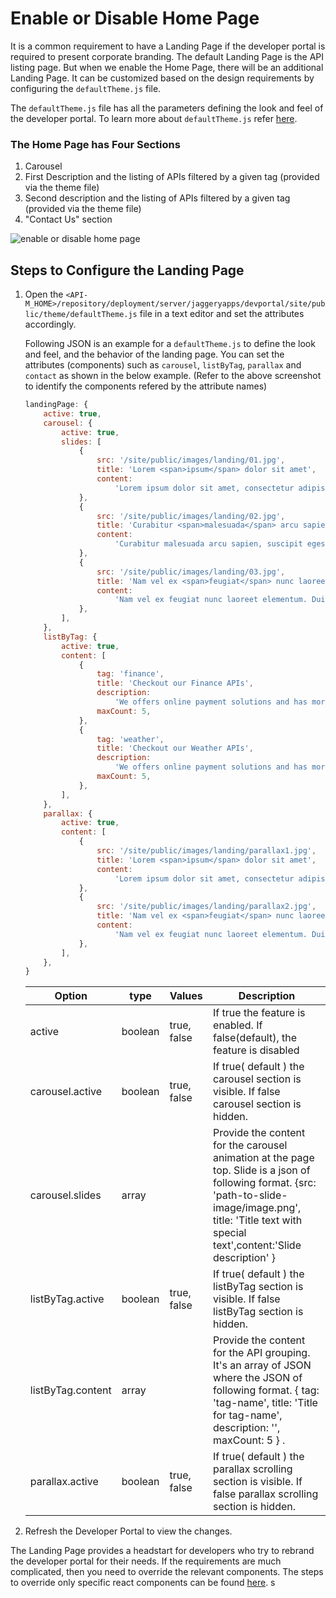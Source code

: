 # Enable or Disable Home Page

It is a common requirement to have a Landing Page if the developer portal is required to present corporate branding. The default Landing Page is the API listing page. But when we enable the Home Page, there will be an additional Landing Page. It can be customized based on the design requirements by configuring the `defaultTheme.js` file.

The `defaultTheme.js` file has all the parameters defining the look and feel of the developer portal. To learn more about `defaultTheme.js` refer [here]({{base_path}}/learn/consume-api/customizations/customizing-the-developer-portal/overriding-developer-portal-theme/#overriding-the-default-theme).

### The Home Page has Four Sections
1. Carousel
2. First Description and the listing of APIs filtered by a given tag (provided via the theme file)
3. Second description and the listing of APIs filtered by a given tag (provided via the theme file)
4. "Contact Us" section

 ![enable or disable home page](../../../../assets/img/learn/enable-or-disable-home-page.png) 

## Steps to Configure the Landing Page

1. Open the `<API-M_HOME>/repository/deployment/server/jaggeryapps/devportal/site/public/theme/defaultTheme.js` file in a text editor and set the attributes accordingly.

    Following JSON is an example for a `defaultTheme.js` to define the look and feel, and the behavior of the landing page. You can set the attributes (components) such as `carousel`, `listByTag`, `parallax` and `contact` as shown in the below example. (Refer to the above screenshot to identify the components refered by the attribute names)

    ``` js
    landingPage: {
        active: true,
        carousel: {
            active: true,
            slides: [
                {
                    src: '/site/public/images/landing/01.jpg',
                    title: 'Lorem <span>ipsum</span> dolor sit amet',
                    content:
                        'Lorem ipsum dolor sit amet, consectetur adipiscing elit. Integer felis lacus, placerat vel condimentum in, porta a urna. Suspendisse dolor diam, vestibulum at molestie dapibus, semper eget ex. Morbi sit amet euismod tortor.',
                },
                {
                    src: '/site/public/images/landing/02.jpg',
                    title: 'Curabitur <span>malesuada</span> arcu sapien',
                    content:
                        'Curabitur malesuada arcu sapien, suscipit egestas purus efficitur vitae. Etiam vulputate hendrerit venenatis. ',
                },
                {
                    src: '/site/public/images/landing/03.jpg',
                    title: 'Nam vel ex <span>feugiat</span> nunc laoreet',
                    content:
                        'Nam vel ex feugiat nunc laoreet elementum. Duis sed nibh condimentum, posuere risus a, mollis diam. Vivamus ultricies, augue id pulvinar semper, mauris lorem bibendum urna, eget tincidunt quam ex ut diam.',
                },
            ],
        },
        listByTag: {
            active: true,
            content: [
                {
                    tag: 'finance',
                    title: 'Checkout our Finance APIs',
                    description:
                        'We offers online payment solutions and has more than 123 million customers worldwide. The WSO2 Finane API makes powerful functionality available to developers by exposing various features of our platform. Functionality includes but is not limited to invoice management, transaction processing and account management.',
                    maxCount: 5,
                },
                {
                    tag: 'weather',
                    title: 'Checkout our Weather APIs',
                    description:
                        'We offers online payment solutions and has more than 123 million customers worldwide. The WSO2 Finane API makes powerful functionality available to developers by exposing various features of our platform. Functionality includes but is not limited to invoice management, transaction processing and account management.',
                    maxCount: 5,
                },
            ],
        },
        parallax: {
            active: true,
            content: [
                {
                    src: '/site/public/images/landing/parallax1.jpg',
                    title: 'Lorem <span>ipsum</span> dolor sit amet',
                    content:
                        'Lorem ipsum dolor sit amet, consectetur adipiscing elit. Integer felis lacus, placerat vel condimentum in, porta a urna. Suspendisse dolor diam, vestibulum at molestie dapibus, semper eget ex. Morbi sit amet euismod tortor.',
                },
                {
                    src: '/site/public/images/landing/parallax2.jpg',
                    title: 'Nam vel ex <span>feugiat</span> nunc laoreet',
                    content:
                        'Nam vel ex feugiat nunc laoreet elementum. Duis sed nibh condimentum, posuere risus a, mollis diam. Vivamus ultricies, augue id pulvinar semper, mauris lorem bibendum urna, eget tincidunt quam ex ut diam.',
                },
            ],
        },
    }
    ```

    | Option | type | Values | Description |
    | ------ | -- | ----------- | ----------- |
    | active | boolean | true, false | If true the feature is enabled. If false(default), the feature is disabled  |
    | carousel.active | boolean | true, false | If true( default ) the carousel section is visible. If false carousel section is hidden. |
    | carousel.slides | array | |  Provide the content for the carousel animation at the page top. Slide is a json of following format. {src: 'path-to-slide-image/image.png', title: 'Title text with <span>special text</span>',content:'Slide description' }  |
    | listByTag.active | boolean | true, false | If true( default ) the listByTag section is visible. If false listByTag section is hidden. |
    listByTag.content | array | | Provide the content for the API grouping. It's an array of JSON where the JSON of following format. { tag: 'tag-name', title: 'Title for tag-name', description: '', maxCount: 5 } .|
    | parallax.active | boolean | true, false | If true( default ) the parallax scrolling section is visible. If false parallax scrolling section is hidden. |

2. Refresh the Developer Portal to view the changes.  

The Landing Page provides a headstart for developers who try to rebrand the developer portal for their needs. If the requirements are much complicated, then you need to override the relevant components. The steps to override only specific react components can be found [here](advanced-customization.md).
s